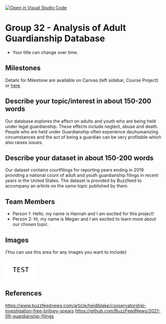 [![Open in Visual Studio Code](https://classroom.github.com/assets/open-in-vscode-f059dc9a6f8d3a56e377f745f24479a46679e63a5d9fe6f495e02850cd0d8118.svg)](https://classroom.github.com/online_ide?assignment_repo_id=5903832&assignment_repo_type=AssignmentRepo)
# Group 32 - Analysis of Adult Guardianship Database

- Your title can change over time.

## Milestones

Details for Milestone are available on Canvas (left sidebar, Course Project) or [here](https://firas.moosvi.com/courses/data301/project/milestone01.html).

## Describe your topic/interest in about 150-200 words

Our database explores the affect on adults and youth who are being held under legal guardianship. These effects include neglect, abuse and death. People who are held under Guardianship often experience deuhumanizing circumstances and the act of being a guardian can be very profitable which also raises issues.  

## Describe your dataset in about 150-200 words

Our dataset contains courtfilings for reporting years ending in 2019 providing a national count of adult and youth guardianship filings in recent years in the United States. The dataset is provided by Buzzfeed to accompany an article on the same topic published by them. 

## Team Members

- Person 1: Hello, my name is Hannah and I am excited for this project!
- Person 2: Hi, my name is Megan and I am excited to learn more about our chosen topic.


## Images

{You can use this area for any images you want to include}

<img src ="images/test.png" width="100px">

## References

https://www.buzzfeednews.com/article/heidiblake/conservatorship-investigation-free-britney-spears
https://github.com/BuzzFeedNews/2021-09-guardianship-filings


